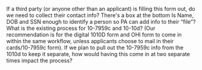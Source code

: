 If a third party (or anyone other than an applicant) is filling this form out, do we need to collect their contact info?
There's a box at the bottom 
Is Name, DOB and SSN enough to identify a person so PA can add info to their “file”?
What is the existing process for 10-7959c and 10-10d? (Our recommendation is for the digital 1010D form and OHI form to come in within the same workflow, unless applicants choose to mail in their cards/10-7959c form). If we plan to pull out the 10-7959c info from the 1010d to keep it separate, how would having this come in at two separate times impact the process?
